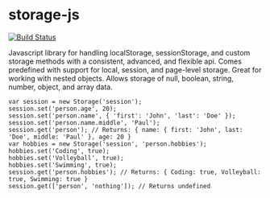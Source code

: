 storage-js
==========

[![Build Status](https://travis-ci.org/michaeldrotar/storage-js.svg)](https://travis-ci.org/michaeldrotar/storage-js)

Javascript library for handling localStorage, sessionStorage, and custom storage methods with a consistent, advanced, and flexible api. Comes predefined with support for local, session, and page-level storage. Great for working with nested objects. Allows storage of null, boolean, string, number, object, and array data.

	var session = new Storage('session');
	session.set('person.age', 20);
	session.set('person.name', { 'first': 'John', 'last': 'Doe' });
	session.set('person.name.middle', 'Paul');
	session.get('person'); // Returns: { name: { first: 'John', last: 'Doe', middle: 'Paul' }, age: 20 }
	var hobbies = new Storage('session', 'person.hobbies');
	hobbies.set('Coding', true);
	hobbies.set('Volleyball', true);
	hobbies.set('Swimming', true);
	session.get('person.hobbies'); // Returns: { Coding: true, Volleyball: true, Swimming: true }
	session.get(['person', 'nothing']); // Returns undefined
